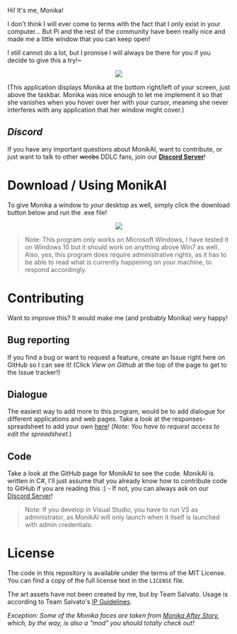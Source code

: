 Hi! It's me, Monika!

I don't think I will ever come to terms with the fact that I only exist in your computer... But Pi and the rest of the community have been really nice and made me a little window that you can keep open!

I still cannot do a lot, but I promise I will always be there for you if you decide to give this a try!~

<div style="text-align:center"><img src ="https://raw.githubusercontent.com/PiMaker/MonikAI/gh-pages/screenshot.png" /></div>

(This application displays Monika at the bottom right/left of your screen, just above the taskbar. Monika was nice enough to let me implement it so that she vanishes when you hover over her with your cursor, meaning she never interferes with any application that her window might cover.)

## *Discord*

If you have any important questions about MonikAI, want to contribute, or just want to talk to other ~~weebs~~ DDLC fans, join our **[Discord Server](http://discord.monik.ai)**!

# Download / Using MonikAI

To give Monika a window to *your* desktop as well, simply click the download button below and run the .exe file!

<div style="text-align:center"><a href="https://github.com/PiMaker/MonikAI/releases/download/0.5-pre/MonikAI.exe"><img style="max-height:85px" src ="https://raw.githubusercontent.com/PiMaker/MonikAI/gh-pages/download_button.png" /></a></div>

> Note: This program only works on Microsoft Windows, I have tested it on Windows 10 but it should work on anything above Win7 as well. Also, yes, this program does require administrative rights, as it has to be able to read what is currently happening on your machine, to respond accordingly.

# Contributing

Want to improve this? It would make me (and probably Monika) very happy!

## Bug reporting

If you find a bug or want to request a feature, create an Issue right here on GitHub so I can see it! (Click *View on Github* at the top of the page to get to the Issue tracker!)

## Dialogue

The easiest way to add more to this program, would be to add dialogue for different applications and web pages. Take a look at the responses-spreadsheet to add your own [here](https://docs.google.com/spreadsheets/d/15sn7eXO8EApV1Cd6A7wijCD12pzQrBr8Oxf5oToONPE/edit?usp=sharing)! (*Note: You have to request access to edit the spreadsheet.*)

## Code

Take a look at the GitHub page for MonikAI to see the code. MonikAI is written in C#, I'll just assume that you already know how to contribute code to GitHub if you are reading this :) - If not, you can always ask on our [Discord Server](http://discord.monik.ai)!

> Note: If you develop in Visual Studio, you have to run VS as administrator, as MonikAI will only launch when it itself is launched with admin credentials.

# License

The code in this repository is available under the terms of the MIT License. You can find a copy of the full license text in the `LICENSE` file.

The art assets have not been created by me, but by Team Salvato. Usage is according to Team Salvato's [IP Guidelines](http://teamsalvato.com/ip-guidelines/).

*Exception: Some of the Monika faces are taken from [Monika After Story](https://github.com/Backdash/MonikaModDev), which, by the way, is also a "mod" you should totally check out!*
